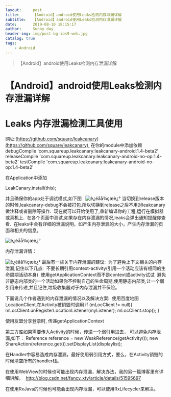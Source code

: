 ```yaml
---
layout:     post
title:      【Android】android使用Leaks检测内存泄漏详解
subtitle:   【Android】android使用Leaks检测内存泄漏详解
date:       2019-08-10 18:15:17
author:     Sunny day
header-img: img/post-bg-ios9-web.jpg
catalog: true
tags:
    - Android
---
```


>【Android】android使用Leaks检测内存泄漏详解

# 【Android】android使用Leaks检测内存泄漏详解


# Leaks 内存泄漏检测工具使用

网址:[https://github.com/square/leakcanary](https://github.com/square/leakcanary) 
在你的module中添加依赖
debugCompile 'com.squareup.leakcanary:leakcanary-android:1.4-beta2' releaseCompile 'com.squareup.leakcanary:leakcanary-android-no-op:1.4-beta2' testCompile 'com.squareup.leakcanary:leakcanary-android-no-op:1.4-beta2'

在Application中添加

LeakCanary.install(this);

并且确保你的app处于调试模式,如下图 
 ![è¿éåå¾çæè¿°](https://img-blog.csdn.net/20160606142343624)
当切换到release版本的时候,leakcanary-debug不会被打包.所以切换到release之后不用对leakcanary做注释或者删除等操作. 
现在就可以开始使用了,重新编译你的工程,运行在模拟器或真机上. 
在各个页面中测试,如果存在内存泄漏的情况,leaks会弹出通知提醒你查看. 
在leaks中会有详细的泄漏说明，如产生内存泄漏的大小，产生内存泄漏的页面和相关的信息。 

![è¿éåå¾çæè¿°](https://img-blog.csdn.net/20160822143933833)

内存泄漏详情： 

![è¿éåå¾çæè¿°](https://img-blog.csdn.net/20160822144000095)
最后有一些关于内存泄漏的建议: 
为了避免上下文相关的内存泄漏,记住以下几点: 
不要长期引用context-activity(引用一个活动应该有相同的生命周期活动本身) 
使用getApplicationContext而不是context或activity试试 
避免非静态内部类的一个活动如果你不控制自己的生命周期,使用静态内部类,让一个弱引用来传递,并且记住,垃圾收集器对于内存泄漏并不保险。

下面说几个作者遇到的内存泄漏的情况以及解决方案: 
使用百度地图LocationClient.在Activity被销毁时调用
if (mLocClient != null){ mLocClient.unRegisterLocationListener(myListener); mLocClient.stop(); }

使用友盟分享登录时, 传递getApplicationContext

第三方库如果需要传入Activity的时候，传递一个弱引用进去， 可以避免内存泄漏,如下：
Reference<HomeActivity> reference = new WeakReference(getActivity()); new ShareAction(reference.get()).setDisplayList(displaylist);

在Handler中容易造成内存泄漏，最好使用弱引用方式，要么，在Activity销毁的时候清空所有的handler栈。

在使用WebView的时候也可能出现内存泄漏，解决办法，我的另一篇博客里有详细讲解。 
http://blog.csdn.net/fancy_xty/article/details/51595697

在使用RxJava的时候也可能会出现内存泄漏，可以使用RxLifecycler来解决。
 

